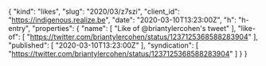 {
  "kind": "likes",
  "slug": "2020/03/z7szi",
  "client_id": "https://indigenous.realize.be",
  "date": "2020-03-10T13:23:00Z",
  "h": "h-entry",
  "properties": {
    "name": [
      "Like of @briantylercohen's tweet"
    ],
    "like-of": [
      "https://twitter.com/briantylercohen/status/1237125368588283904"
    ],
    "published": [
      "2020-03-10T13:23:00Z"
    ],
    "syndication": [
      "https://twitter.com/briantylercohen/status/1237125368588283904"
    ]
  }
}
